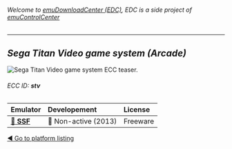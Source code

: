 ###### Welcome to [emuDownloadCenter (EDC)](https://github.com/PhoenixInteractiveNL/emuDownloadCenter/wiki/), EDC is a side project of [emuControlCenter](https://github.com/PhoenixInteractiveNL/emuControlCenter/wiki/)
***
## _Sega Titan Video game system (Arcade)_
![](https://raw.githubusercontent.com/wiki/PhoenixInteractiveNL/emuDownloadCenter/images_platform/ecc_stv_teaser.png "Sega Titan Video game system ECC teaser.")
###### ECC ID: **stv**

| Emulator | Developement | License |
|:---------|:-------------|:--------|
| [:file_folder: **SSF**](https://github.com/PhoenixInteractiveNL/emuDownloadCenter/wiki/Emulator-ssf#menu) | :red_circle: Non-active (2013) | Freeware |

[:arrow_backward: Go to platform listing](https://github.com/PhoenixInteractiveNL/emuDownloadCenter/wiki/EDC-Platform-List)
